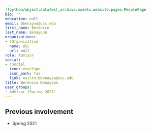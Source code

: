 ```yaml
---
!!python/object:datafest_archive.models.website.pages.PeoplePage
bio: ''
education: null
email: bbenayou@usc.edu
first_name: Berenice
last_name: Benayoun
organizations:
- !Organization
  name: USC
  url: null
role: Advisor
social:
- !Social
  icon: envelope
  icon_pack: fas
  link: mailto:bbenayou@usc.edu
title: Berenice Benayoun
user_groups:
- Advisor (Spring 2021)
---
```


## Previous involvement

* Spring 2021